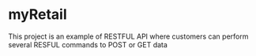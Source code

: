 # myRetail
This project is an example of RESTFUL API where customers can perform several RESFUL commands to POST or GET data
